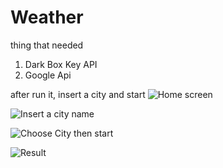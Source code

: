 # Weather

thing that needed
1. Dark Box Key API
2. Google Api

after run it, insert a city and start
![Home screen](https://github.com/AnthonyJethro/Weather/blob/master/WeaterApi/1.png)

![Insert a city name](https://github.com/AnthonyJethro/Weather/blob/master/WeaterApi/2.png)

![Choose City then start](https://github.com/AnthonyJethro/Weather/blob/master/WeaterApi/3.png)

![Result](https://github.com/AnthonyJethro/Weather/blob/master/WeaterApi/4.png)
